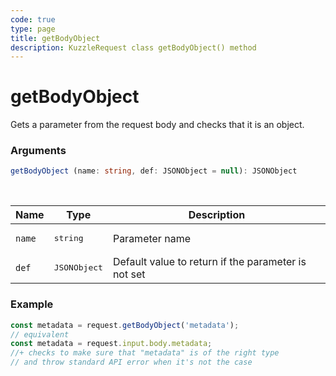 ```yaml
---
code: true
type: page
title: getBodyObject
description: KuzzleRequest class getBodyObject() method
---
```


# getBodyObject

<SinceBadge version="2.11.0" />

Gets a parameter from the request body and checks that it is an object.

### Arguments

```ts
getBodyObject (name: string, def: JSONObject = null): JSONObject
```

</br>

| Name   | Type              | Description    |
|--------|-------------------|----------------|
| `name` | <pre>string</pre> | Parameter name |
| `def` | <pre>JSONObject</pre> | Default value to return if the parameter is not set |


### Example

```ts
const metadata = request.getBodyObject('metadata');
// equivalent
const metadata = request.input.body.metadata;
//+ checks to make sure that "metadata" is of the right type
// and throw standard API error when it's not the case
```
